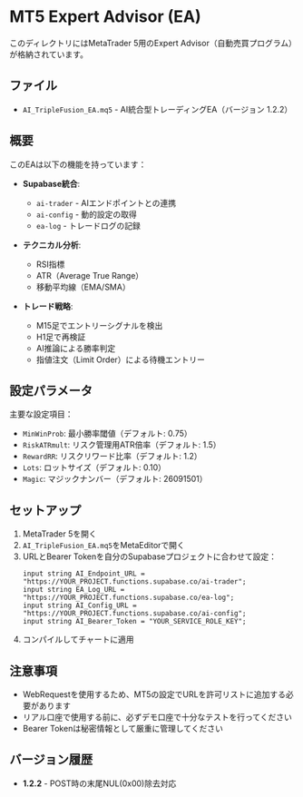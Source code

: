 # MT5 Expert Advisor (EA)

このディレクトリにはMetaTrader 5用のExpert Advisor（自動売買プログラム）が格納されています。

## ファイル

- `AI_TripleFusion_EA.mq5` - AI統合型トレーディングEA（バージョン 1.2.2）

## 概要

このEAは以下の機能を持っています：

- **Supabase統合**: 
  - `ai-trader` - AIエンドポイントとの連携
  - `ai-config` - 動的設定の取得
  - `ea-log` - トレードログの記録

- **テクニカル分析**:
  - RSI指標
  - ATR（Average True Range）
  - 移動平均線（EMA/SMA）

- **トレード戦略**:
  - M15足でエントリーシグナルを検出
  - H1足で再検証
  - AI推論による勝率判定
  - 指値注文（Limit Order）による待機エントリー

## 設定パラメータ

主要な設定項目：

- `MinWinProb`: 最小勝率閾値（デフォルト: 0.75）
- `RiskATRmult`: リスク管理用ATR倍率（デフォルト: 1.5）
- `RewardRR`: リスクリワード比率（デフォルト: 1.2）
- `Lots`: ロットサイズ（デフォルト: 0.10）
- `Magic`: マジックナンバー（デフォルト: 26091501）

## セットアップ

1. MetaTrader 5を開く
2. `AI_TripleFusion_EA.mq5`をMetaEditorで開く
3. URLとBearer Tokenを自分のSupabaseプロジェクトに合わせて設定：
   ```mql5
   input string AI_Endpoint_URL = "https://YOUR_PROJECT.functions.supabase.co/ai-trader";
   input string EA_Log_URL = "https://YOUR_PROJECT.functions.supabase.co/ea-log";
   input string AI_Config_URL = "https://YOUR_PROJECT.functions.supabase.co/ai-config";
   input string AI_Bearer_Token = "YOUR_SERVICE_ROLE_KEY";
   ```
4. コンパイルしてチャートに適用

## 注意事項

- WebRequestを使用するため、MT5の設定でURLを許可リストに追加する必要があります
- リアル口座で使用する前に、必ずデモ口座で十分なテストを行ってください
- Bearer Tokenは秘密情報として厳重に管理してください

## バージョン履歴

- **1.2.2** - POST時の末尾NUL(0x00)除去対応
